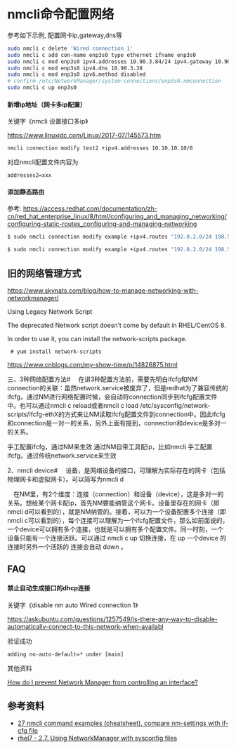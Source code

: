 # nmcli命令配置网络

参考如下示例, 配置网卡ip,gateway,dns等

```bash
sudo nmcli c delete 'Wired connection 1'
sudo nmcli c add con-name enp3s0 type ethernet ifname enp3s0
sudo nmcli c mod enp3s0 ipv4.addresses 10.90.3.84/24 ipv4.gateway 10.90.3.1 ipv4.method manual
sudo nmcli c mod enp3s0 ipv4.dns 10.90.3.38
sudo nmcli c mod enp3s0 ipv6.method disabled
# confirm /etc/NetworkManager/system-connections/enp3s0.nmconnection
sudo nmcli c up enp3s0
```

#### 新增ip地址（网卡多ip配置）

关键字《nmcli 设置接口多ip》

https://www.linuxidc.com/Linux/2017-07/145573.htm

```
nmcli connection modify test2 +ipv4.addresses 10.10.10.10/8
```

对应nmcli配置文件内容为
```
addresses2=xxx
```

#### 添加静态路由

参考: https://access.redhat.com/documentation/zh-cn/red_hat_enterprise_linux/8/html/configuring_and_managing_networking/configuring-static-routes_configuring-and-managing-networking

```bash
$ sudo nmcli connection modify example +ipv4.routes "192.0.2.0/24 198.51.100.1"
```

```bash
$ sudo nmcli connection modify example +ipv4.routes "192.0.2.0/24 198.51.100.1, 203.0.113.0/24 198.51.100.1"
```

## 旧的网络管理方式

https://www.skynats.com/blog/how-to-manage-networking-with-networkmanager/

Using Legacy Network Script

The deprecated Network script doesn’t come by default in RHEL/CentOS 8.

In order to use it, you can install the network-scripts package.

```
 # yum install network-scripts
```

https://www.cnblogs.com/my-show-time/p/14826875.html

三、3种网络配置方法#
 在讲3种配置方法前，需要先明白ifcfg和NM connection的关联：虽然network.service被废弃了，但是redhat为了兼容传统的ifcfg，通过NM进行网络配置时候，会自动将connection同步到ifcfg配置文件中。也可以通过nmcli c reload或者nmcli c load /etc/sysconfig/network-scripts/ifcfg-ethX的方式来让NM读取ifcfg配置文件到connection中。因此ifcfg和connection是一对一的关系，另外上面有提到，connection和device是多对一的关系。

手工配置ifcfg，通过NM来生效
通过NM自带工具配ip，比如nmcli
手工配置ifcfg，通过传统network.service来生效

2、nmcli device#
 设备，是网络设备的接口，可理解为实际存在的网卡（包括物理网卡和虚拟网卡）。可以简写为nmcli d

 在NM里，有2个维度：连接（connection）和设备（device），这是多对一的关系。想给某个网卡配ip，首先NM要能纳管这个网卡。设备里存在的网卡（即 nmcli d可以看到的），就是NM纳管的。接着，可以为一个设备配置多个连接（即 nmcli c可以看到的），每个连接可以理解为一个ifcfg配置文件，那么如前面说的，一个device可以拥有多个连接，也就是可以拥有多个配置文件。同一时刻，一个设备只能有一个连接活跃。可以通过 nmcli c up 切换连接，在 up 一个device 的连接时另外一个活跃的 连接会自动 down 。

## FAQ

#### 禁止自动生成接口的dhcp连接

关键字《disable nm auto Wired connection 1》

https://askubuntu.com/questions/1257549/is-there-any-way-to-disable-automatically-connect-to-this-network-when-availabl

验证成功
```
adding no-auto-default=* under [main]
```

其他资料

[How do I prevent Network Manager from controlling an interface?](https://support.qacafe.com/knowledge-base/how-do-i-prevent-network-manager-from-controlling-an-interface/)

## 参考资料

* [27 nmcli command examples (cheatsheet), compare nm-settings with if-cfg file](https://www.golinuxcloud.com/nmcli-command-examples-cheatsheet-centos-rhel/)
* [rhel7 - 2.7. Using NetworkManager with sysconfig files](https://access.redhat.com/documentation/en-us/red_hat_enterprise_linux/7/html/networking_guide/sec-using_networkmanager_with_sysconfig_files)
